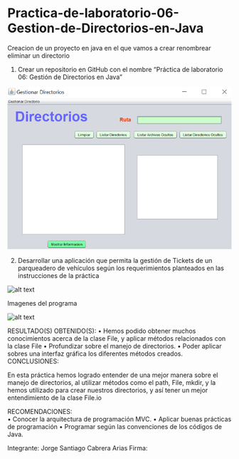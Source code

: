 # Practica-de-laboratorio-06-Gestion-de-Directorios-en-Java
Creacion de un proyecto en java en el que vamos a crear renombrear eliminar un directorio 
1.	Crear un repositorio en GitHub con el nombre “Práctica de laboratorio 06: Gestión de Directorios en Java” 

![alt text](https://github.com/Santiago-cabrera-Arias/Practica-de-laboratorio-06-Gestion-de-Directorios-en-Java/blob/master/Imgenes%20GitHub/Screenshot%20(81).png)

2.	Desarrollar una aplicación que permita la gestión de Tickets de un parqueadero de vehículos según los requerimientos planteados en las instrucciones de la práctica 


 ![alt text](Screenshot (87))


Imagenes del programa

![alt text](Screenshot (81))




 RESULTADO(S) OBTENIDO(S): 
• Hemos podido obtener muchos conocimientos acerca de la clase File, y aplicar métodos relacionados con la clase File 
•	Profundizar sobre el manejo de directorios.
•	Poder aplicar sobres una interfaz gráfica los diferentes métodos creados.
CONCLUSIONES:  

En esta práctica hemos logrado entender de una mejor manera sobre el manejo de directorios, al utilizar métodos como el path, File, mkdir, y la hemos utilizado para crear nuestros directorios, y así tener un mejor entendimiento de la clase File.io 


RECOMENDACIONES:  
•	Conocer la arquitectura de programación MVC. 
•	Aplicar buenas prácticas de programación 
•	Programar según las convenciones de los códigos de Java.  
 
Integrante:  Jorge Santiago Cabrera Arias 
Firma:  

